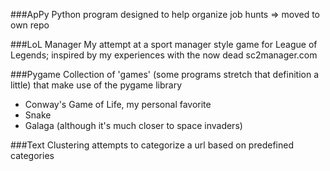 ###ApPy
Python program designed to help organize job hunts => moved to own repo

###LoL Manager
My attempt at a sport manager style game for League of Legends;
inspired by my experiences with the now dead sc2manager.com

###Pygame
Collection of 'games' (some programs stretch that definition a little) that make use of the pygame library

* Conway's Game of Life, my personal favorite
* Snake
* Galaga (although it's much closer to space invaders)

###Text Clustering
attempts to categorize a url based on predefined categories
